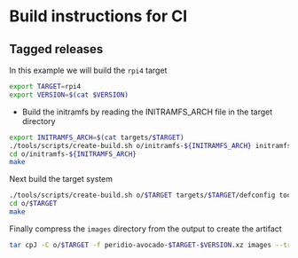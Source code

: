 # Build instructions for CI

## Tagged releases

In this example we will build the `rpi4` target

```bash
export TARGET=rpi4
export VERSION=$(cat $VERSION)
```

* Build the initramfs by reading the INITRAMFS_ARCH file in the target directory

```bash
export INITRAMFS_ARCH=$(cat targets/$TARGET)
./tools/scripts/create-build.sh o/initramfs-${INITRAMFS_ARCH} initramfs/${INITRAMFS_ARCH}_defconfig tools/buildroot-external-peridio-avocado/configs/peridio_initramfs_defconfig
cd o/initramfs-${INITRAMFS_ARCH}
make
```

Next build the target system

```bash
./tools/scripts/create-build.sh o/$TARGET targets/$TARGET/defconfig tools/buildroot-external-peridio-avocado/configs/peridio_avocado_defconfig
cd o/$TARGET
make
```

Finally compress the `images` directory from the output to create the artifact

```bash
tar cpJ -C o/$TARGET -f peridio-avocado-$TARGET-$VERSION.xz images --transform "s/^images/peridio-avocado-$TARGET-$VERSION/S"
```
